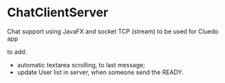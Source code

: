 # ChatClientServer
Chat support using JavaFX and socket TCP (stream) to be used for Cluedo app


to add:
- automatic textarea scrolling, to last message;
- update User list in server, when someone send the READY.
